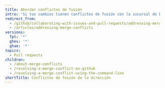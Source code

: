 ```yaml
---
title: Abordar conflictos de fusión
intro: 'Si tus cambios tienen conflictos de fusión con la sucursal de base, debes ocuparte de los conflictos de fusión antes de que puedas fusionarlo con tus cambios de solicitud de extracción.'
redirect_from:
  - /github/collaborating-with-issues-and-pull-requests/addressing-merge-conflicts/
  - /articles/addressing-merge-conflicts
versions:
  fpt: '*'
  ghes: '*'
  ghae: '*'
topics:
  - Pull requests
children:
  - /about-merge-conflicts
  - /resolving-a-merge-conflict-on-github
  - /resolving-a-merge-conflict-using-the-command-line
shortTitle: Conflictos de fusión de la dirección
---
```


